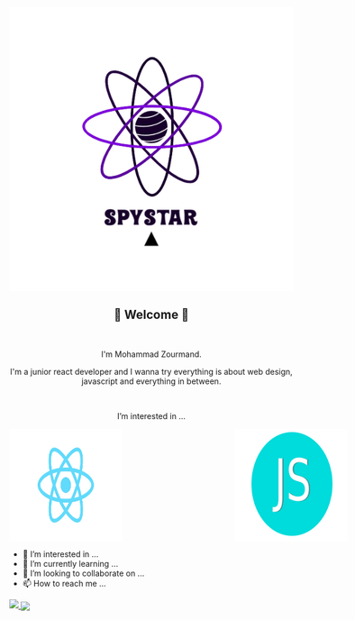 
<img align="center" src="./asset/logo/logonomy-1659875386281.jpeg" />

<h2 align="center"> 👋 Welcome 👋 </h2>
<br>
<p align="center"> I'm Mohammad Zourmand. </p>
<p align="center"> I'm a junior react developer and I wanna try everything is about web design, javascript and everything in between. </p>

<br>
<p align="center"> I’m interested in ... </p>
<div style="display:flex;justify-content:space-between;width:600px">
  <img align="center" src="./asset/logo/React_(web_framework)-Logo.wine.png" style="width:200px;height:200px;" />
  <img align="center" src="./asset/logo/javascript-2189147_1280.webp" style="width:200px;height:200px;"/>
</div>

  
- 👀 I’m interested in ...
- 🌱 I’m currently learning ...
- 💞️ I’m looking to collaborate on ...
- 📫 How to reach me ...


<a href="https://github.com/ghost1372">
<img src="https://github-readme-stats.vercel.app/api/top-langs/?username=SPY-STAR0003" />
</a>

<a href="https://github.com/ghost1372">
<img align="center" src="https://github-readme-stats.vercel.app/api?username=SPY-STAR0003&show_icons=true&count_private=true&include_all_commits=true" /></a>

<!---
SPY-STAR0003/SPY-STAR0003 is a ✨ special ✨ repository because its `README.md` (this file) appears on your GitHub profile.
You can click the Preview link to take a look at your changes.
--->
